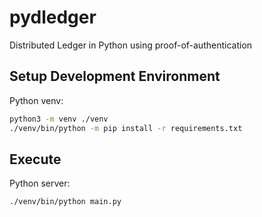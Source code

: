 # pydledger

Distributed Ledger in Python using proof-of-authentication

## Setup Development Environment

Python venv:
```bash
python3 -m venv ./venv
./venv/bin/python -m pip install -r requirements.txt
```

## Execute

Python server:
```bash
./venv/bin/python main.py
```
